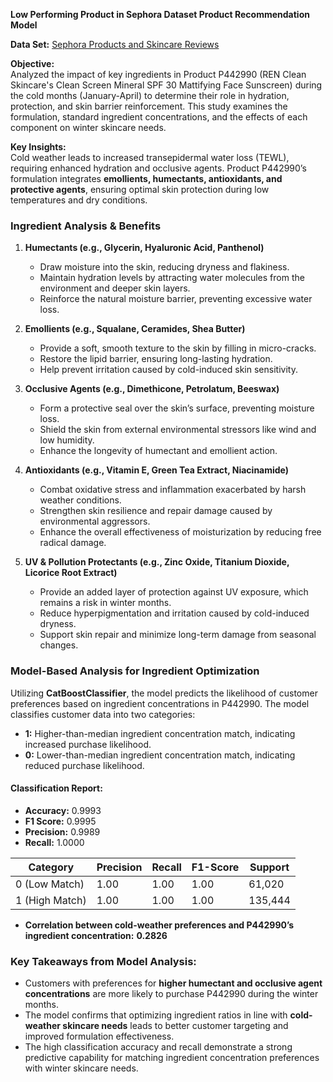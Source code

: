 **Low Performing Product in Sephora Dataset Product Recommendation Model**

**Data Set:** <a href="https://www.kaggle.com/datasets/nadyinky/sephora-products-and-skincare-reviews">Sephora Products and Skincare Reviews</a>
  
**Objective:**  
Analyzed the impact of key ingredients in Product P442990 (REN Clean Skincare's Clean Screen Mineral SPF 30 Mattifying Face Sunscreen) during the cold months (January-April) to determine their role in hydration, protection, and skin barrier reinforcement. This study examines the formulation, standard ingredient concentrations, and the effects of each component on winter skincare needs.

**Key Insights:**  
Cold weather leads to increased transepidermal water loss (TEWL), requiring enhanced hydration and occlusive agents. Product P442990’s formulation integrates **emollients, humectants, antioxidants, and protective agents**, ensuring optimal skin protection during low temperatures and dry conditions.

### **Ingredient Analysis & Benefits**

1. **Humectants (e.g., Glycerin, Hyaluronic Acid, Panthenol)**  
   - Draw moisture into the skin, reducing dryness and flakiness.  
   - Maintain hydration levels by attracting water molecules from the environment and deeper skin layers.  
   - Reinforce the natural moisture barrier, preventing excessive water loss.

2. **Emollients (e.g., Squalane, Ceramides, Shea Butter)**  
   - Provide a soft, smooth texture to the skin by filling in micro-cracks.  
   - Restore the lipid barrier, ensuring long-lasting hydration.  
   - Help prevent irritation caused by cold-induced skin sensitivity.  

3. **Occlusive Agents (e.g., Dimethicone, Petrolatum, Beeswax)**  
   - Form a protective seal over the skin’s surface, preventing moisture loss.  
   - Shield the skin from external environmental stressors like wind and low humidity.  
   - Enhance the longevity of humectant and emollient action.  

4. **Antioxidants (e.g., Vitamin E, Green Tea Extract, Niacinamide)**  
   - Combat oxidative stress and inflammation exacerbated by harsh weather conditions.  
   - Strengthen skin resilience and repair damage caused by environmental aggressors.  
   - Enhance the overall effectiveness of moisturization by reducing free radical damage.  

5. **UV & Pollution Protectants (e.g., Zinc Oxide, Titanium Dioxide, Licorice Root Extract)**  
   - Provide an added layer of protection against UV exposure, which remains a risk in winter months.  
   - Reduce hyperpigmentation and irritation caused by cold-induced dryness.  
   - Support skin repair and minimize long-term damage from seasonal changes.  

### **Model-Based Analysis for Ingredient Optimization**  
Utilizing **CatBoostClassifier**, the model predicts the likelihood of customer preferences based on ingredient concentrations in P442990. The model classifies customer data into two categories:
- **1:** Higher-than-median ingredient concentration match, indicating increased purchase likelihood.
- **0:** Lower-than-median ingredient concentration match, indicating reduced purchase likelihood.

#### **Classification Report:**  
- **Accuracy:** 0.9993  
- **F1 Score:** 0.9995  
- **Precision:** 0.9989  
- **Recall:** 1.0000  

| Category | Precision | Recall | F1-Score | Support |
|----------|------------|---------|-----------|----------|
| 0 (Low Match) | 1.00 | 1.00 | 1.00 | 61,020 |
| 1 (High Match) | 1.00 | 1.00 | 1.00 | 135,444 |

- **Correlation between cold-weather preferences and P442990’s ingredient concentration:** **0.2826**  

### **Key Takeaways from Model Analysis:**  
- Customers with preferences for **higher humectant and occlusive agent concentrations** are more likely to purchase P442990 during the winter months.
- The model confirms that optimizing ingredient ratios in line with **cold-weather skincare needs** leads to better customer targeting and improved formulation effectiveness.
- The high classification accuracy and recall demonstrate a strong predictive capability for matching ingredient concentration preferences with winter skincare needs.


